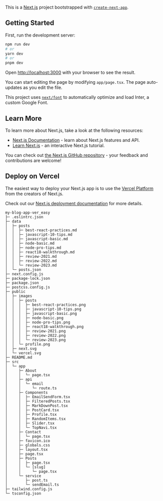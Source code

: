 This is a [Next.js](https://nextjs.org/) project bootstrapped with [`create-next-app`](https://github.com/vercel/next.js/tree/canary/packages/create-next-app).

## Getting Started

First, run the development server:

```bash
npm run dev
# or
yarn dev
# or
pnpm dev
```

Open [http://localhost:3000](http://localhost:3000) with your browser to see the result.

You can start editing the page by modifying `app/page.tsx`. The page auto-updates as you edit the file.

This project uses [`next/font`](https://nextjs.org/docs/basic-features/font-optimization) to automatically optimize and load Inter, a custom Google Font.

## Learn More

To learn more about Next.js, take a look at the following resources:

- [Next.js Documentation](https://nextjs.org/docs) - learn about Next.js features and API.
- [Learn Next.js](https://nextjs.org/learn) - an interactive Next.js tutorial.

You can check out [the Next.js GitHub repository](https://github.com/vercel/next.js/) - your feedback and contributions are welcome!

## Deploy on Vercel

The easiest way to deploy your Next.js app is to use the [Vercel Platform](https://vercel.com/new?utm_medium=default-template&filter=next.js&utm_source=create-next-app&utm_campaign=create-next-app-readme) from the creators of Next.js.

Check out our [Next.js deployment documentation](https://nextjs.org/docs/deployment) for more details.

```
my-blog-app-ver_easy
├─ .eslintrc.json
├─ data
│  ├─ posts
│  │  ├─ best-react-practices.md
│  │  ├─ javascript-10-tips.md
│  │  ├─ javascript-basic.md
│  │  ├─ node-basic.md
│  │  ├─ node-pro-tips.md
│  │  ├─ react18-walkthrough.md
│  │  ├─ review-2021.md
│  │  ├─ review-2022.md
│  │  └─ review-2023.md
│  └─ posts.json
├─ next.config.js
├─ package-lock.json
├─ package.json
├─ postcss.config.js
├─ public
│  ├─ images
│  │  ├─ posts
│  │  │  ├─ best-react-practices.png
│  │  │  ├─ javascript-10-tips.png
│  │  │  ├─ javascript-basic.png
│  │  │  ├─ node-basic.png
│  │  │  ├─ node-pro-tips.png
│  │  │  ├─ react18-walkthrough.png
│  │  │  ├─ review-2021.png
│  │  │  ├─ review-2022.png
│  │  │  └─ review-2023.png
│  │  └─ profile.png
│  ├─ next.svg
│  └─ vercel.svg
├─ README.md
├─ src
│  └─ app
│     ├─ About
│     │  └─ page.tsx
│     ├─ api
│     │  └─ email
│     │     └─ route.ts
│     ├─ Components
│     │  ├─ EmailSendForm.tsx
│     │  ├─ FilteredPosts.tsx
│     │  ├─ MarkDownPost.tsx
│     │  ├─ PostCard.tsx
│     │  ├─ Profile.tsx
│     │  ├─ RandomItems.tsx
│     │  ├─ Slider.tsx
│     │  └─ TopNavi.tsx
│     ├─ Contact
│     │  └─ page.tsx
│     ├─ favicon.ico
│     ├─ globals.css
│     ├─ layout.tsx
│     ├─ page.tsx
│     ├─ Posts
│     │  ├─ page.tsx
│     │  └─ [slug]
│     │     └─ page.tsx
│     └─ service
│        ├─ post.ts
│        └─ sendEmail.ts
├─ tailwind.config.js
└─ tsconfig.json

```